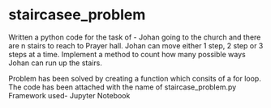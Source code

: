 # staircasee_problem

Written a python code for the task of -
Johan going to the church and there are n stairs to reach to Prayer hall. Johan can move either 1 step, 2 step or 3 steps at a time. Implement a method to count how many possible ways Johan can run up the stairs.

Problem has been solved by creating a function which consits of a for loop.
The code has been attached with the name of staircase_problem.py
Framework used- Jupyter Notebook
